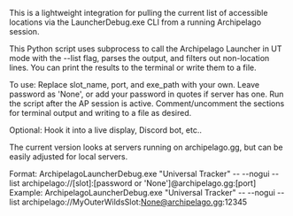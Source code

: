 This is a lightweight integration for pulling the current list of accessible locations via the LauncherDebug.exe CLI from a running Archipelago session.

This Python script uses subprocess to call the Archipelago Launcher in UT mode with the --list flag, parses the output, and filters out non-location lines. 
You can print the results to the terminal or write them to a file.

To use:
Replace slot_name, port, and exe_path with your own.
Leave password as 'None', or add your password in quotes if server has one.
Run the script after the AP session is active.
Comment/uncomment the sections for terminal output and writing to a file as desired.

Optional: Hook it into a live display, Discord bot, etc..

The current version looks at servers running on archipelago.gg, but can be easily adjusted for local servers.

Format: ArchipelagoLauncherDebug.exe "Universal Tracker" -- --nogui --list archipelago://[slot]:[password or 'None']@archipelago.gg:[port]
Example: ArchipelagoLauncherDebug.exe "Universal Tracker" -- --nogui --list archipelago://MyOuterWildsSlot:None@archipelago.gg:12345
